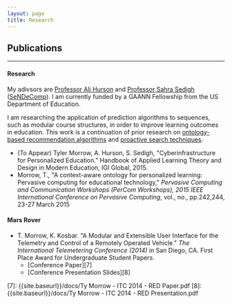 ```yaml
---
layout: page
title: Research
---
```


## Publications

---

#### Research
My adivsors are [Professor Ali Hurson][1] and [Professor Sahra Sedigh][2] ([SeNDeComp][3]).  I am currently funded by a GAANN Fellowship from the US Department of Education.

I am researching the application of prediction algorithms to sequences, such as modular course structures, in order to improve learning outcomes in education.  This work is a continuation of prior research on [ontology-based recommendation algorithms][5] and [proactive search techniques][6].

  - (To Appear) Tyler Morrow, A. Hurson, S. Sedigh, "Cyberinfrastructure for Personalized Education." Handbook of Applied Learning Theory and Design in Modern Education, IGI Global, 2015.
  - Morrow, T., "A context-aware ontology for personalized learning: Pervasive computing for educational technology," *Pervasive Computing and Communication Workshops (PerCom Workshops), 2015 IEEE International Conference on Pervasive Computing*, vol., no., pp.242,244, 23-27 March 2015

#### Mars Rover  
  - T. Morrow, K. Kosbar. "A Modular and Extensible User Interface for the Telemetry and Control of a Remotely Operated Vehicle." *The International Telemetering Conference (2014)* in San Diego, CA.  First Place Award for Undergraduate Student Papers.
    - [Conference Paper][7]
    - [Conference Presentation Slides][8]

[1]: https://sites.google.com/a/mst.edu/hurson/
[2]: http://web.mst.edu/~sedighs/
[3]: http://web.mst.edu/~sendecomp/
[5]: http://link.springer.com/chapter/10.1007/978-3-642-32597-7_10#page-1
[6]: https://ipsj.ixsq.nii.ac.jp/ej/?action=pages_view_main&active_action=repository_view_main_item_detail&item_id=101725&item_no=1&page_id=13&block_id=8
[7]: {{site.baseurl}}/docs/Ty Morrow - ITC 2014 - RED Paper.pdf
[8]: {{site.baseurl}}/docs/Ty Morrow - ITC 2014 - RED Presentation.pdf
